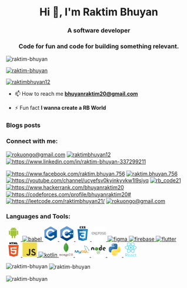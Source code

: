<h1 align="center">Hi 👋, I'm Raktim Bhuyan</h1>
<h3 align="center">A software developer</h3>
<h3 align="center">Code for fun and code for building something relevant.</h3>

<p align="left"> <img src="https://komarev.com/ghpvc/?username=raktim-bhuyan&label=Profile%20views&color=0e75b6&style=flat" alt="raktim-bhuyan" /> </p>

<p align="left"> <a href="https://github.com/ryo-ma/github-profile-trophy"><img src="https://github-profile-trophy.vercel.app/?username=raktim-bhuyan" alt="raktim-bhuyan" /></a> </p>

<p align="left"> <a href="https://twitter.com/raktimbhuyan12" target="blank"><img src="https://img.shields.io/twitter/follow/raktimbhuyan12?logo=twitter&style=for-the-badge" alt="raktimbhuyan12" /></a> </p>

- 📫 How to reach me **bhuyanraktim20@gmail.com**

- ⚡ Fun fact **I wanna create a RB World**

### Blogs posts
<!-- BLOG-POST-LIST:START -->
<!-- BLOG-POST-LIST:END -->

<h3 align="left">Connect with me:</h3>
<p align="left">
<a href="https://dev.to/rokuongo@gmail.com" target="blank"><img align="center" src="https://raw.githubusercontent.com/rahuldkjain/github-profile-readme-generator/master/src/images/icons/Social/devto.svg" alt="rokuongo@gmail.com" height="30" width="40" /></a>
<a href="https://twitter.com/raktimbhuyan12" target="blank"><img align="center" src="https://raw.githubusercontent.com/rahuldkjain/github-profile-readme-generator/master/src/images/icons/Social/twitter.svg" alt="raktimbhuyan12" height="30" width="40" /></a>
<a href="https://www.linkedin.com/in/raktim-bhuyan-337299211" target="blank"><img align="center" src="https://raw.githubusercontent.com/rahuldkjain/github-profile-readme-generator/master/src/images/icons/Social/linked-in-alt.svg" alt="https://www.linkedin.com/in/raktim-bhuyan-337299211" height="30" width="40" /></a>

<a href="https://www.facebook.com/raktim.bhuyan.756" target="blank"><img align="center" src="https://raw.githubusercontent.com/rahuldkjain/github-profile-readme-generator/master/src/images/icons/Social/facebook.svg" alt="https://www.facebook.com/raktim.bhuyan.756" height="30" width="40" /></a>
<a href="https://instagram.com/raktim.bhuyan.756" target="blank"><img align="center" src="https://raw.githubusercontent.com/rahuldkjain/github-profile-readme-generator/master/src/images/icons/Social/instagram.svg" alt="raktim.bhuyan.756" height="30" width="40" /></a>
<a href="https://www.youtube.com/@raktimbhuyan4396" target="blank"><img align="center" src="https://raw.githubusercontent.com/rahuldkjain/github-profile-readme-generator/master/src/images/icons/Social/youtube.svg" alt="https://youtube.com/channel/ucyefsv0kyinkyvkw1l9sjyq" height="30" width="40" /></a>
<a href="https://www.codechef.com/users/rb_code21" target="blank"><img align="center" src="https://cdn.jsdelivr.net/npm/simple-icons@3.1.0/icons/codechef.svg" alt="rb_code21" height="30" width="40" /></a>
<a href="https://www.hackerrank.com/bhuyanraktim20?hr_r=1" target="blank"><img align="center" src="https://raw.githubusercontent.com/rahuldkjain/github-profile-readme-generator/master/src/images/icons/Social/hackerrank.svg" alt="https://www.hackerrank.com/bhuyanraktim20" height="30" width="40" /></a>
<a href="https://codeforces.com/profile/rb_code21" target="blank"><img align="center" src="https://raw.githubusercontent.com/rahuldkjain/github-profile-readme-generator/master/src/images/icons/Social/codeforces.svg" alt="https://codeforces.com/profile/bhuyanraktim20#" height="30" width="40" /></a>
<a href="https://leetcode.com/RaktimBhuyan21/" target="blank"><img align="center" src="https://raw.githubusercontent.com/rahuldkjain/github-profile-readme-generator/master/src/images/icons/Social/leet-code.svg" alt="https://leetcode.com/raktimbhuyan21/" height="30" width="40" /></a>
<a href="https://auth.geeksforgeeks.org/user/rokuongo/?utm_source=geeksforgeeks&utm_medium=my_profile&utm_campaign=auth_user" target="blank"><img align="center" src="https://raw.githubusercontent.com/rahuldkjain/github-profile-readme-generator/master/src/images/icons/Social/geeks-for-geeks.svg" alt="rokuongo@gmail.com" height="30" width="40" /></a>
</p>

<h3 align="left">Languages and Tools:</h3>
<p align="left"> <a href="https://developer.android.com" target="_blank" rel="noreferrer"> <img src="https://raw.githubusercontent.com/devicons/devicon/master/icons/android/android-original-wordmark.svg" alt="android" width="40" height="40"/> </a> <a href="https://babeljs.io/" target="_blank" rel="noreferrer"> <img src="https://www.vectorlogo.zone/logos/babeljs/babeljs-icon.svg" alt="babel" width="40" height="40"/> </a> <a href="https://www.cprogramming.com/" target="_blank" rel="noreferrer"> <img src="https://raw.githubusercontent.com/devicons/devicon/master/icons/c/c-original.svg" alt="c" width="40" height="40"/> </a> <a href="https://www.w3schools.com/cpp/" target="_blank" rel="noreferrer"> <img src="https://raw.githubusercontent.com/devicons/devicon/master/icons/cplusplus/cplusplus-original.svg" alt="cplusplus" width="40" height="40"/> </a> <a href="https://www.w3schools.com/css/" target="_blank" rel="noreferrer"> <img src="https://raw.githubusercontent.com/devicons/devicon/master/icons/css3/css3-original-wordmark.svg" alt="css3" width="40" height="40"/> </a> <a href="https://expressjs.com" target="_blank" rel="noreferrer"> <img src="https://raw.githubusercontent.com/devicons/devicon/master/icons/express/express-original-wordmark.svg" alt="express" width="40" height="40"/> </a> <a href="https://www.figma.com/" target="_blank" rel="noreferrer"> <img src="https://www.vectorlogo.zone/logos/figma/figma-icon.svg" alt="figma" width="40" height="40"/> </a> <a href="https://firebase.google.com/" target="_blank" rel="noreferrer"> <img src="https://www.vectorlogo.zone/logos/firebase/firebase-icon.svg" alt="firebase" width="40" height="40"/> </a> <a href="https://flutter.dev" target="_blank" rel="noreferrer"> <img src="https://www.vectorlogo.zone/logos/flutterio/flutterio-icon.svg" alt="flutter" width="40" height="40"/> </a> <a href="https://www.w3.org/html/" target="_blank" rel="noreferrer"> <img src="https://raw.githubusercontent.com/devicons/devicon/master/icons/html5/html5-original-wordmark.svg" alt="html5" width="40" height="40"/> </a> <a href="https://developer.mozilla.org/en-US/docs/Web/JavaScript" target="_blank" rel="noreferrer"> <img src="https://raw.githubusercontent.com/devicons/devicon/master/icons/javascript/javascript-original.svg" alt="javascript" width="40" height="40"/> </a> <a href="https://kotlinlang.org" target="_blank" rel="noreferrer"> <img src="https://www.vectorlogo.zone/logos/kotlinlang/kotlinlang-icon.svg" alt="kotlin" width="40" height="40"/> </a> <a href="https://www.mongodb.com/" target="_blank" rel="noreferrer"> <img src="https://raw.githubusercontent.com/devicons/devicon/master/icons/mongodb/mongodb-original-wordmark.svg" alt="mongodb" width="40" height="40"/> </a> <a href="https://www.mysql.com/" target="_blank" rel="noreferrer"> <img src="https://raw.githubusercontent.com/devicons/devicon/master/icons/mysql/mysql-original-wordmark.svg" alt="mysql" width="40" height="40"/> </a> <a href="https://nodejs.org" target="_blank" rel="noreferrer"> <img src="https://raw.githubusercontent.com/devicons/devicon/master/icons/nodejs/nodejs-original-wordmark.svg" alt="nodejs" width="40" height="40"/> </a> <a href="https://www.python.org" target="_blank" rel="noreferrer"> <img src="https://raw.githubusercontent.com/devicons/devicon/master/icons/python/python-original.svg" alt="python" width="40" height="40"/> </a> <a href="https://reactjs.org/" target="_blank" rel="noreferrer"> <img src="https://raw.githubusercontent.com/devicons/devicon/master/icons/react/react-original-wordmark.svg" alt="react" width="40" height="40"/> </a>  </p>



<p><img align="left" src="https://github-readme-stats.vercel.app/api/top-langs?username=raktim-bhuyan&show_icons=true&locale=en&layout=compact" alt="raktim-bhuyan" /></p>

<p>&nbsp;<img align="center" src="https://github-readme-stats.vercel.app/api?username=raktim-bhuyan&show_icons=true&locale=en" alt="raktim-bhuyan" /></p>

<p><img align="center" src="https://github-readme-streak-stats.herokuapp.com/?user=raktim-bhuyan&" alt="raktim-bhuyan" /></p>
